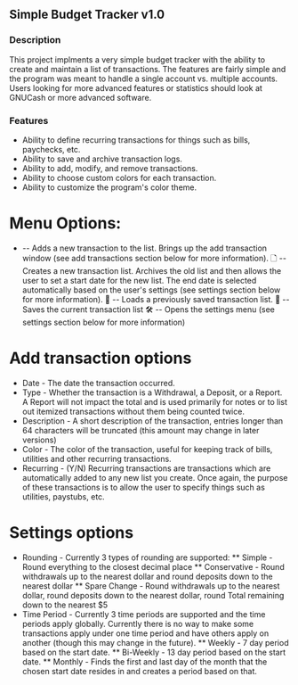 ﻿## Simple Budget Tracker v1.0

### Description

This project implments a very simple budget tracker with the ability to create and maintain a list of transactions. The features are fairly simple and the program was meant to handle a single account vs. multiple accounts. Users looking for more advanced features or statistics should look at GNUCash or more advanced software.

### Features

* Ability to define recurring transactions for things such as bills, paychecks, etc.
* Ability to save and archive transaction logs.
* Ability to add, modify, and remove transactions.
* Ability to choose custom colors for each transaction.
* Ability to customize the program's color theme.

# Menu Options: 

+ -- Adds a new transaction to the list. Brings up the add transaction window (see add transactions section below for more information).
🗋 -- Creates a new transaction list. Archives the old list and then allows the user to set a start date for the new list. The end date is selected automatically based on the user's settings (see settings section below for more information).
📂 -- Loads a previously saved transaction list.
💾 -- Saves the current transaction list
🛠 -- Opens the settings menu (see settings section below for more information)

# Add transaction options

* Date - The date the transaction occurred.
* Type - Whether the transaction is a Withdrawal, a Deposit, or a Report. A Report will not impact the total and is used primarily for notes or to list out itemized transactions without them being counted twice.
* Description - A short description of the transaction, entries longer than 64 characters will be truncated (this amount may change in later versions)
* Color - The color of the transaction, useful for keeping track of bills, utilities and other recurring transactions.
* Recurring - (Y/N) Recurring transactions are transactions which are automatically added to any new list you create. Once again, the purpose of these transactions is to allow the user to specify things such as utilities, paystubs, etc.

# Settings options

* Rounding - Currently 3 types of rounding are supported:
** Simple - Round everything to the closest decimal place
** Conservative - Round withdrawals up to the nearest dollar and round deposits down to the nearest dollar
** Spare Change - Round withdrawals up to the nearest dollar, round deposits down to the nearest dollar, round Total remaining down to the nearest $5
* Time Period - Currently 3 time periods are supported and the time periods apply globally. Currently there is no way to make some transactions apply under one time period and have others apply on another (though this may change in the future).
** Weekly - 7 day period based on the start date.
** Bi-Weekly - 13 day period based on the start date.
** Monthly - Finds the first and last day of the month that the chosen start date resides in and creates a period based on that. 